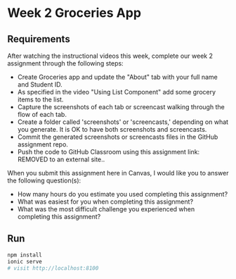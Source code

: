 # Week 2 Groceries App
## Requirements

After watching the instructional videos this week, complete our week 2 assignment through the following steps:


- Create Groceries app and update the "About" tab with your full name and Student ID.
- As specified in the video "Using List Component" add some grocery items to the list.
- Capture the screenshots of each tab or screencast walking through the flow of each tab.
- Create a folder called 'screenshots' or 'screencasts,' depending on what you generate. It is OK to have both screenshots and screencasts.
- Commit the generated screenshots or screencasts files in the GitHub assignment repo.
- Push the code to GitHub Classroom using this assignment link: REMOVED to an external site..

When you submit this assignment here in Canvas, I would like you to answer the following question(s):
- How many hours do you estimate you used completing this assignment?
- What was easiest for you when completing this assignment?
- What was the most difficult challenge you experienced when completing this assignment?

## Run
```bash
npm install
ionic serve
# visit http://localhost:8100
```
